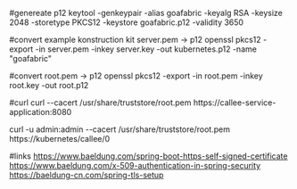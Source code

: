 #genereate p12
keytool -genkeypair -alias goafabric -keyalg RSA -keysize 2048 -storetype PKCS12 -keystore goafabric.p12 -validity 3650

#convert example konstruction kit server.pem -> p12
openssl pkcs12 -export -in server.pem -inkey server.key -out kubernetes.p12 -name "goafabric"
                                                     
#convert root.pem -> p12
openssl pkcs12 -export -in root.pem -inkey root.key -out root.p12 

#curl
curl --cacert /usr/share/truststore/root.pem https://callee-service-application:8080

curl -u admin:admin --cacert /usr/share/truststore/root.pem https://kubernetes/callee/0

#links
https://www.baeldung.com/spring-boot-https-self-signed-certificate
https://www.baeldung.com/x-509-authentication-in-spring-security
https://baeldung-cn.com/spring-tls-setup
